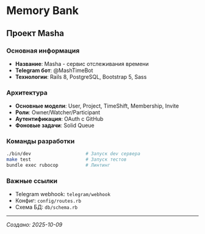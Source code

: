 # Memory Bank

## Проект Masha

### Основная информация
- **Название**: Masha - сервис отслеживания времени
- **Telegram бот**: @MashTimeBot
- **Технологии**: Rails 8, PostgreSQL, Bootstrap 5, Sass

### Архитектура
- **Основные модели**: User, Project, TimeShift, Membership, Invite
- **Роли**: Owner/Watcher/Participant
- **Аутентификация**: OAuth с GitHub
- **Фоновые задачи**: Solid Queue

### Команды разработки
```bash
./bin/dev                    # Запуск dev сервера
make test                    # Запуск тестов
bundle exec rubocop          # Линтинг
```

### Важные ссылки
- Telegram webhook: `telegram/webhook`
- Конфиг: `config/routes.rb`
- Схема БД: `db/schema.rb`

---
*Создано: 2025-10-09*